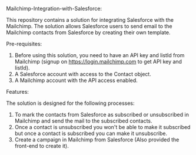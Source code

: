 Mailchimp-Integration-with-Salesforce:

This repository contains a solution for integrating Salesforce with the Mailchimp. The solution allows Salesforce users to send email to the Mailchimp contacts from Salesforce by creating their own template.


Pre-requisites:

1. Before using this solution, you need to have an API key and listId from Mailchimp (signup on https://login.mailchimp.com to get API key and listId).
2. A Salesforce account with access to the Contact object.
3. A Mailchimp account with the API access enabled.


Features:

The solution is designed for the following processes:
1. To mark the contacts from Salesforce as subscribed or unsubscribed in Mailchimp and send the mail to the subscribed contacts.
2. Once a contact is unsubscribed you won't be able to make it subscribed but once a contact is subscribed you can make it unsubscribe.
3. Create a campaign in Mailchimp from Salesforce (Also provided the front-end to create it).

